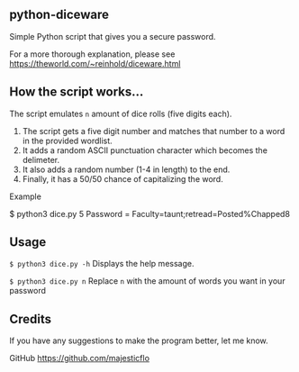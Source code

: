 ## python-diceware

Simple Python script that gives you a secure password.

For a more thorough explanation, please see https://theworld.com/~reinhold/diceware.html

## How the script works...

The script emulates `n` amount of dice rolls (five digits each). 

1. The script gets a five digit number and matches that number to a word in the provided wordlist.
2. It adds a random ASCII punctuation character which becomes the delimeter.
3. It also adds a random number (1-4 in length) to the end.
4. Finally, it has a 50/50 chance of capitalizing the word.

Example

  $ python3 dice.py 5
  Password = Faculty=taunt;retread=Posted%Chapped8

## Usage

`$ python3 dice.py -h` Displays the help message.

`$ python3 dice.py n` Replace `n` with the amount of words you want in your password

## Credits

If you have any suggestions to make the program better, let me know.

GitHub https://github.com/majesticflo
